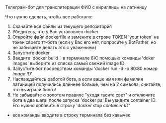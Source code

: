 Телеграм-бот для транслитерации ФИО с кириллицы на латиницу


Что нужно сделать, чтобы все работало:

1) Скачайте все файлы из текущего репозитория
2) Убедитесь, что у Вас установлен docker
3) Откройте файл dockerfile и замените в строке TOKEN 'your token' на токен своего тг-бота (если у Вас его нет, попросите у BotFather, 
но не забывайте делать это с уважением)
4) Запустите docker 
5) Введите 'docker build .' в терминале
6)С помощью команды 'doker images' выберите из списка самый свежий image ID
7) Запустите бот посредством команды  'docker run -d -p 80:80 *номер image ID*'
8) Наслаждайтесь работой бота, а если ваше имя или фамилия латиницей получились длиннее больше, чем на 2 символа, считайте, что выиграли бинго!
9) Не забывайте о золотом правиле "уходя гасите свет" и отключите бота в два шага: после запуска 'docker ps' Вы увидите container ID. 
Его нужно добавить в строку 'docker stop *container ID*"

* все команды вводите в строку терминала без кавычек
